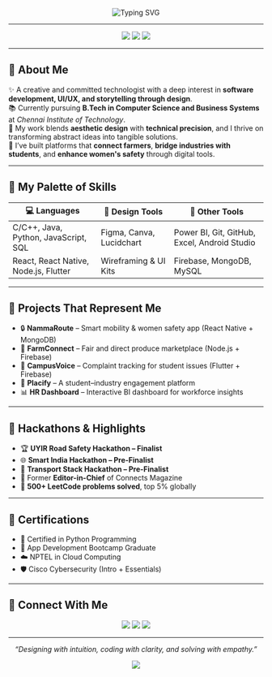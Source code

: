 
<!-- Pink Pastel Banner with Typing SVG -->
<p align="center">
  <img src="https://readme-typing-svg.demolab.com?font=Quicksand&weight=500&pause=1000&color=FF69B4&center=true&vCenter=true&multiline=true&width=1000&height=80&lines=Hiii+%F0%9F%91%8B%2C+I'm+Sandhya+Senthil+Kumar!;CSBS+Undergrad+%7C+Full+Stack+Dev+%7C+UI%2FUX+Designer;Hackathon+Finalist+%7C+Creative+Technologist" alt="Typing SVG" />
</p>

---

<p align="center">
  <img src="https://img.shields.io/badge/Based%20in-Chennai%2C%20India-FADADD?style=flat-square&logo=google-maps&logoColor=black" />
  <img src="https://img.shields.io/badge/Student-B.Tech%20CSBS-F9C6D1?style=flat-square&logo=bookstack&logoColor=black" />
  <img src="https://img.shields.io/badge/Focus-Full%20Stack%20Dev%20%7C%20Design-FAD0C9?style=flat-square&logo=code&logoColor=black" />
</p>

---

## 🌸 About Me

✨ A creative and committed technologist with a deep interest in **software development, UI/UX, and storytelling through design**.  
📚 Currently pursuing **B.Tech in Computer Science and Business Systems** at *Chennai Institute of Technology*.  
🎯 My work blends **aesthetic design** with **technical precision**, and I thrive on transforming abstract ideas into tangible solutions.  
🚀 I’ve built platforms that **connect farmers**, **bridge industries with students**, and **enhance women's safety** through digital tools.

---

## 🎨 My Palette of Skills

| 💻 Languages | 🎨 Design Tools | 🧠 Other Tools |
|-------------|----------------|----------------|
| C/C++, Java, Python, JavaScript, SQL | Figma, Canva, Lucidchart | Power BI, Git, GitHub, Excel, Android Studio |
| React, React Native, Node.js, Flutter | Wireframing & UI Kits | Firebase, MongoDB, MySQL |

---

## 🌿 Projects That Represent Me

- 🔒 **NammaRoute** – Smart mobility & women safety app (React Native + MongoDB)  
- 🌱 **FarmConnect** – Fair and direct produce marketplace (Node.js + Firebase)  
- 🏫 **CampusVoice** – Complaint tracking for student issues (Flutter + Firebase)  
- 🎯 **Placify** – A student–industry engagement platform  
- 📊 **HR Dashboard** – Interactive BI dashboard for workforce insights

---

## 🏅 Hackathons & Highlights

- 🏆 **UYIR Road Safety Hackathon – Finalist**  
- 🌐 **Smart India Hackathon – Pre-Finalist**  
- 🚨 **Transport Stack Hackathon – Pre-Finalist**  
- 👑 Former **Editor-in-Chief** of Connects Magazine  
- 🔢 **500+ LeetCode problems solved**, top 5% globally

---

## 📜 Certifications

- 🐍 Certified in Python Programming  
- 📱 App Development Bootcamp Graduate  
- ☁️ NPTEL in Cloud Computing  
- 🛡️ Cisco Cybersecurity (Intro + Essentials)

---

## 💌 Connect With Me

<p align="center">
  <a href="mailto:sandhyas.csbs2023@citchennai.net"><img src="https://img.shields.io/badge/Email-Me-FADADD?style=for-the-badge&logo=gmail&logoColor=black" /></a>
  <a href="https://linkedin.com/in/sandhya-s-"><img src="https://img.shields.io/badge/LinkedIn-Connect-F9C6D1?style=for-the-badge&logo=linkedin&logoColor=black" /></a>
  <a href="https://github.com/Stellarsands"><img src="https://img.shields.io/badge/GitHub-Stellarsands-FAD0C9?style=for-the-badge&logo=github&logoColor=black" /></a>
</p>

---

<p align="center"><i>“Designing with intuition, coding with clarity, and solving with empathy.”</i></p>

<p align="center">
  <img src="https://github-readme-stats.vercel.app/api?username=Stellarsands&show_icons=true&theme=graywhite&bg_color=FDF1F3&title_color=FF69B4&icon_color=FF69B4&text_color=4A4A4A" />
</p>
